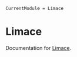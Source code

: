 ```@meta
CurrentModule = Limace
```

# Limace

Documentation for [Limace](https://github.com/fgerick/Limace.jl).

